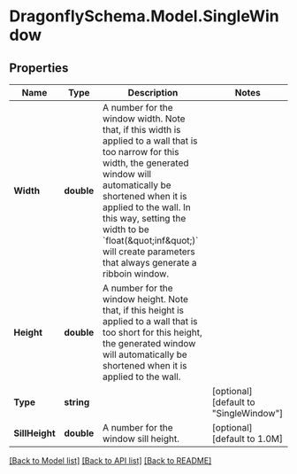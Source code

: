 
# DragonflySchema.Model.SingleWindow

## Properties

Name | Type | Description | Notes
------------ | ------------- | ------------- | -------------
**Width** | **double** | A number for the window width. Note that, if this width is applied to a wall that is too narrow for this width, the generated window will automatically be shortened when it is applied to the wall. In this way, setting the width to be &#x60;float(\&quot;inf\&quot;)&#x60; will create parameters that always generate a ribboin window. | 
**Height** | **double** | A number for the window height. Note that, if this height is applied to a wall that is too short for this height, the generated window will automatically be shortened when it is applied to the wall. | 
**Type** | **string** |  | [optional] [default to "SingleWindow"]
**SillHeight** | **double** | A number for the window sill height. | [optional] [default to 1.0M]

[[Back to Model list]](../README.md#documentation-for-models)
[[Back to API list]](../README.md#documentation-for-api-endpoints)
[[Back to README]](../README.md)

